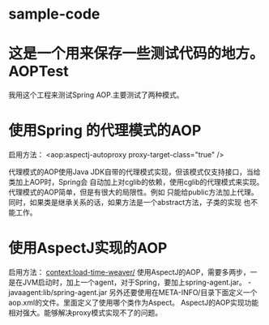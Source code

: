 sample-code
===========
这是一个用来保存一些测试代码的地方。
AOPTest
==================
我用这个工程来测试Spring AOP.主要测试了两种模式。

使用Spring 的代理模式的AOP
=====================
启用方法：
<aop:aspectj-autoproxy proxy-target-class="true" />

代理模式的AOP使用Java JDK自带的代理模式实现，但该模式仅支持接口，当给类加上AOP时，Spring会
自动加上对cglib的依赖，使用cglib的代理模式来实现。代理模式的AOP简单，但是有很大的局限性。例如
只能给public方法加上代理。同时，如果类是继承关系的话，如果方法是一个abstract方法，子类的实现
也不能工作。

使用AspectJ实现的AOP
=====================
启用方法： <context:load-time-weaver/>
使用AspectJ的AOP，需要多两步，一是在JVM启动时，加上一个agent，对于Spring，要加上spring-agent.jar。 
-javaagent:lib/spring-agent.jar
另外还要使用在META-INFO/目录下面定义一个aop.xml的文件。里面定义了使用哪个类作为Aspect。
AspectJ的AOP实现功能相对强大。能够解决proxy模式实现不了的问题。

